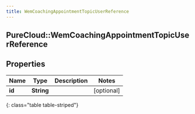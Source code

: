 ```yaml
---
title: WemCoachingAppointmentTopicUserReference
---
```

## PureCloud::WemCoachingAppointmentTopicUserReference

## Properties

|Name | Type | Description | Notes|
|------------ | ------------- | ------------- | -------------|
| **id** | **String** |  | [optional] |
{: class="table table-striped"}


